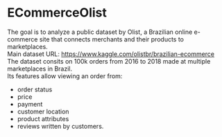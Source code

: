 # ECommerceOlist
The goal is to analyze a public dataset by Olist, a Brazilian online e-commerce site that connects merchants and their products to marketplaces.   
Main dataset URL: https://www.kaggle.com/olistbr/brazilian-ecommerce    
The dataset consits on 100k orders from 2016 to 2018 made at multiple marketplaces in Brazil.   
Its features allow viewing an order from:   
* order status
* price
* payment
* customer location
* product attributes
* reviews written by customers.
